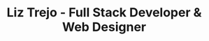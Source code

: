---
heading: Hi, I'm Liz Trejo!
title: Liz Trejo - Full Stack Developer & Web Designer
description: Liz Trejo, a full stack developer and web designer, specializes
  in Python, JavaScript, React, and more. Explore her portfolio and learn
  about her diverse experience in web development.
keywords: |-
  JavaScript Developer, React Developer, Portfolio, Resume, Software Engineer,
  Frontend Developer, Backend Developer, Web Development, Web Design, Software
  Development, Frontend Development, Backend Development, Full Stack Web
  Development, Full Stack Software Development, Full Stack Engineering, Full
  Stack Web Developer, Full Stack Software Developer, Software Engineering,
  Frontend Engineering, Backend Engineering, E-commerce Web Development,
  Python Flask Developer, React Native Developer, API Development, Database
  Management, Cloud Platforms, DevOps, Accessibility Compliance, SEO
  Optimization, UI/UX Design
socialDescription: Explore the portfolio of Liz Trejo, a proficient full-stack
  developer and web designer, specializing in Python, JavaScript, React, and
  more.
socialImage: https://liztrejo.dev/images/portfolio.png
---